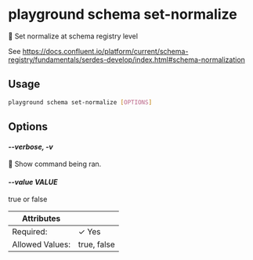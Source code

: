 # playground schema set-normalize

🧽 Set normalize at schema registry level  
  
See https://docs.confluent.io/platform/current/schema-registry/fundamentals/serdes-develop/index.html#schema-normalization

## Usage

```bash
playground schema set-normalize [OPTIONS]
```

## Options

#### *--verbose, -v*

🐞 Show command being ran.

#### *--value VALUE*

true or false

| Attributes      | &nbsp;
|-----------------|-------------
| Required:       | ✓ Yes
| Allowed Values: | true, false


